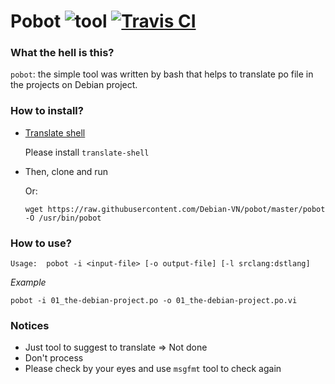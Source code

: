 # Pobot ![tool](https://img.shields.io/:tool-pobot-brightgreen.svg) [![Travis CI](https://travis-ci.org/Debian-VN/pobot.svg?branch=master)](https://travis-ci.org/Debian-VN/pobot)
### What the hell is this?
`pobot`: the simple tool was written by bash that helps to translate po file in the projects on Debian project.

### How to install?
- [Translate shell](https://github.com/soimort/translate-shell)

  Please install `translate-shell`
- Then, clone and run

  Or: 
  
  `wget https://raw.githubusercontent.com/Debian-VN/pobot/master/pobot -O /usr/bin/pobot`

### How to use?

```
Usage:  pobot -i <input-file> [-o output-file] [-l srclang:dstlang]

```
*Example*

```
pobot -i 01_the-debian-project.po -o 01_the-debian-project.po.vi
```

### Notices

- Just tool to suggest to translate => Not done
- Don't process <tag>
- Please check by your eyes and use `msgfmt` tool to check again
